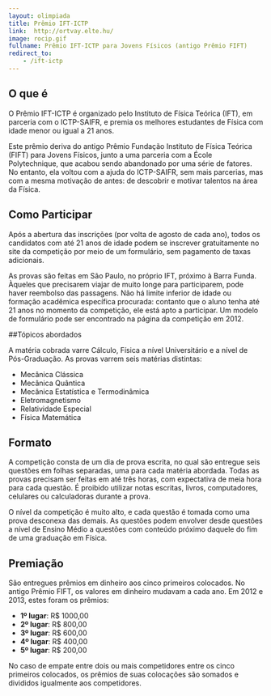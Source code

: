 ```yaml
---
layout: olimpiada
title: Prêmio IFT-ICTP
link:  http://ortvay.elte.hu/
image: rocip.gif
fullname: Prêmio IFT-ICTP para Jovens Físicos (antigo Prêmio FIFT)
redirect_to: 
    - /ift-ictp
---
```


## O que é

O Prêmio IFT-ICTP é organizado pelo Instituto de Física Teórica (IFT), em parceria com o ICTP-SAIFR, e premia os melhores estudantes de Física com idade menor ou igual a 21 anos.

Este prêmio deriva do antigo Prêmio Fundação Instituto de Física Teórica (FIFT) para Jovens Físicos, junto a uma parceria com a École Polytechnique, que acabou sendo abandonado por uma série de fatores. No entanto, ela voltou com a ajuda do ICTP-SAIFR, sem mais parcerias, mas com a mesma motivação de antes: de descobrir e motivar talentos na área da Física.


## Como Participar

Após a abertura das inscrições (por volta de agosto de cada ano), todos os candidatos com até 21 anos de idade podem se inscrever gratuitamente no site da competição por meio de um formulário, sem pagamento de taxas adicionais.

As provas são feitas em São Paulo, no próprio IFT, próximo à Barra Funda. Àqueles que precisarem viajar de muito longe para participarem, pode haver reembolso das passagens. Não há limite inferior de idade ou formação acadêmica específica procurada: contanto que o aluno tenha até 21 anos no momento da competição, ele está apto a participar. Um modelo de formulário pode ser encontrado na página da competição em 2012.


##Tópicos abordados

A matéria cobrada varre Cálculo, Física a nível Universitário e a nível de Pós-Graduação. As provas varrem seis matérias distintas:

-    Mecânica Clássica
-    Mecânica Quântica
-    Mecânica Estatística e Termodinâmica
-    Eletromagnetismo
-    Relatividade Especial
-    Física Matemática



## Formato

A competição consta de um dia de prova escrita, no qual são entregue seis questões em folhas separadas, uma para cada matéria abordada. Todas as provas precisam ser feitas em até três horas, com expectativa de meia hora para cada questão. É proibido utilizar notas escritas, livros, computadores, celulares ou calculadoras durante a prova.

O nível da competição é muito alto, e cada questão é tomada como uma prova desconexa das demais. As questões podem envolver desde questões a nível de Ensino Médio a questões com conteúdo próximo daquele do fim de uma graduação em Física.

## Premiação

São entregues prêmios em dinheiro aos cinco primeiros colocados. No antigo Prêmio FIFT, os valores em dinheiro mudavam a cada ano. Em 2012 e 2013, estes foram os prêmios:

-    **1º lugar**: R$ 1000,00
-    **2º lugar**: R$ 800,00
-    **3º lugar**: R$ 600,00
-    **4º lugar**: R$ 400,00
-    **5º lugar**: R$ 200,00

No caso de empate entre dois ou mais competidores entre os cinco primeiros colocados, os prêmios de suas colocações são somados e divididos igualmente aos competidores.
